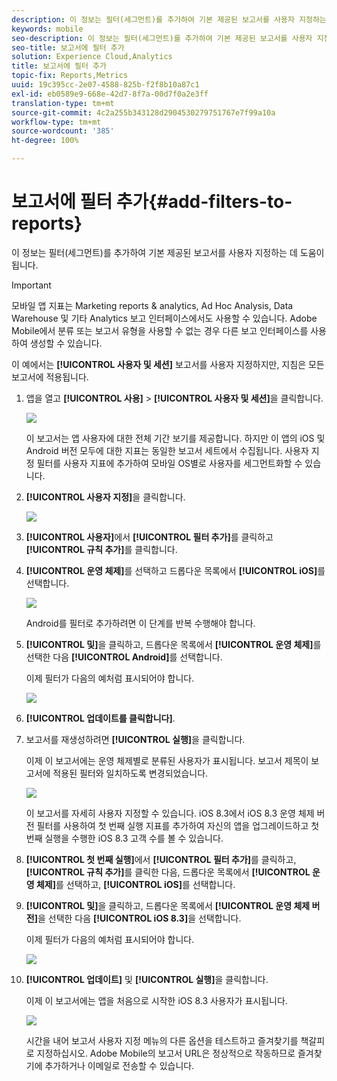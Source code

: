 ```yaml
---
description: 이 정보는 필터(세그먼트)를 추가하여 기본 제공된 보고서를 사용자 지정하는 데 도움이 됩니다.
keywords: mobile
seo-description: 이 정보는 필터(세그먼트)를 추가하여 기본 제공된 보고서를 사용자 지정하는 데 도움이 됩니다.
seo-title: 보고서에 필터 추가
solution: Experience Cloud,Analytics
title: 보고서에 필터 추가
topic-fix: Reports,Metrics
uuid: 19c395cc-2e07-4588-825b-f2f8b10a87c1
exl-id: eb0589e9-668e-42d7-8f7a-00d7f0a2e3ff
translation-type: tm+mt
source-git-commit: 4c2a255b343128d2904530279751767e7f99a10a
workflow-type: tm+mt
source-wordcount: '385'
ht-degree: 100%

---
```


# 보고서에 필터 추가{#add-filters-to-reports}

이 정보는 필터(세그먼트)를 추가하여 기본 제공된 보고서를 사용자 지정하는 데 도움이 됩니다.

>[!IMPORTANT]
>
>모바일 앱 지표는 Marketing reports &amp; analytics, Ad Hoc Analysis, Data Warehouse 및 기타 Analytics 보고 인터페이스에서도 사용할 수 있습니다. Adobe Mobile에서 분류 또는 보고서 유형을 사용할 수 없는 경우 다른 보고 인터페이스를 사용하여 생성할 수 있습니다.

이 예에서는 **[!UICONTROL 사용자 및 세션]** 보고서를 사용자 지정하지만, 지침은 모든 보고서에 적용됩니다.

1. 앱을 열고 **[!UICONTROL 사용]** > **[!UICONTROL 사용자 및 세션]**&#x200B;을 클릭합니다.

   ![](assets/customize1.png)

   이 보고서는 앱 사용자에 대한 전체 기간 보기를 제공합니다. 하지만 이 앱의 iOS 및 Android 버전 모두에 대한 지표는 동일한 보고서 세트에서 수집됩니다. 사용자 지정 필터를 사용자 지표에 추가하여 모바일 OS별로 사용자를 세그먼트화할 수 있습니다.

1. **[!UICONTROL 사용자 지정]**&#x200B;을 클릭합니다.

   ![](assets/customize2.png)

1. **[!UICONTROL 사용자]**&#x200B;에서 **[!UICONTROL 필터 추가]**&#x200B;를 클릭하고 **[!UICONTROL 규칙 추가]**&#x200B;를 클릭합니다.

1. **[!UICONTROL 운영 체제]**&#x200B;를 선택하고 드롭다운 목록에서 **[!UICONTROL iOS]**&#x200B;를 선택합니다.

   ![](assets/customize3.png)

   Android를 필터로 추가하려면 이 단계를 반복 수행해야 합니다.

1. **[!UICONTROL 및]**&#x200B;을 클릭하고, 드롭다운 목록에서 **[!UICONTROL 운영 체제]**&#x200B;를 선택한 다음 **[!UICONTROL Android]**&#x200B;를 선택합니다.

   이제 필터가 다음의 예처럼 표시되어야 합니다.

   ![](assets/customize4.png)

1. **[!UICONTROL 업데이트를 클릭합니다]**.
1. 보고서를 재생성하려면 **[!UICONTROL 실행]**&#x200B;을 클릭합니다.

   이제 이 보고서에는 운영 체제별로 분류된 사용자가 표시됩니다. 보고서 제목이 보고서에 적용된 필터와 일치하도록 변경되었습니다.

   ![](assets/customize5.png)

   이 보고서를 자세히 사용자 지정할 수 있습니다. iOS 8.3에서 iOS 8.3 운영 체제 버전 필터를 사용하여 첫 번째 실행 지표를 추가하여 자신의 앱을 업그레이드하고 첫 번째 실행을 수행한 iOS 8.3 고객 수를 볼 수 있습니다.
1. **[!UICONTROL 첫 번째 실행]**&#x200B;에서 **[!UICONTROL 필터 추가]**&#x200B;를 클릭하고, **[!UICONTROL 규칙 추가]**&#x200B;를 클릭한 다음, 드롭다운 목록에서 **[!UICONTROL 운영 체제]**&#x200B;를 선택하고, **[!UICONTROL iOS]**&#x200B;를 선택합니다.
1. **[!UICONTROL 및]**&#x200B;을 클릭하고, 드롭다운 목록에서 **[!UICONTROL 운영 체제 버전]**&#x200B;을 선택한 다음 **[!UICONTROL iOS 8.3]**&#x200B;을 선택합니다.

   이제 필터가 다음의 예처럼 표시되어야 합니다.

   ![](assets/customize6.png)

1. **[!UICONTROL 업데이트]** 및 **[!UICONTROL 실행]**&#x200B;을 클릭합니다.

   이제 이 보고서에는 앱을 처음으로 시작한 iOS 8.3 사용자가 표시됩니다.

   ![](assets/customize7.png)

   시간을 내어 보고서 사용자 지정 메뉴의 다른 옵션을 테스트하고 즐겨찾기를 책갈피로 지정하십시오. Adobe Mobile의 보고서 URL은 정상적으로 작동하므로 즐겨찾기에 추가하거나 이메일로 전송할 수 있습니다.
